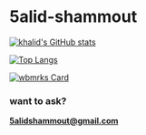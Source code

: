 # 5alid-shammout

[![khalid's GitHub stats](https://github-readme-stats.vercel.app/api?username=5alid-shammout&theme=yeblu&show_icons=true)](https://github.com/anuraghazra/github-readme-stats)

[![Top Langs](https://github-readme-stats.vercel.app/api/top-langs/?username=5alid-shammout&layout=compact&theme=yeblu)](https://github.com/anuraghazra/github-readme-stats)

[![wbmrks Card](https://github-readme-stats.vercel.app/api/pin/?username=wbmrks&repo=wbmrks.github.io&theme=yeblu)](https://github.com/anuraghazra/github-readme-stats)

### want to ask?
**5alidshammout@gmail.com**
